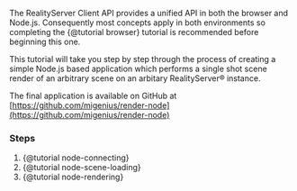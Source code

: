 The RealityServer Client API provides a unified API in both the browser and Node.js. Consequently most concepts apply in both environments so completing the {@tutorial browser} tutorial is recommended before beginning this one.

This tutorial will take you step by step through the process of creating a simple Node.js based application which performs a single shot scene render of an arbitrary scene on an arbitary RealityServer&reg; instance.

The final application is available on GitHub at [https://github.com/migenius/render-node](https://github.com/migenius/render-node)

### Steps

1. {@tutorial node-connecting}
2. {@tutorial node-scene-loading}
3. {@tutorial node-rendering}
